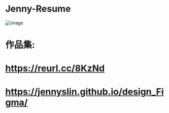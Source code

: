 # Jenny-Resume

![image](https://jennyslin.github.io/Jenny-Resume/jenny-resume.jpg)

# 作品集:
# https://reurl.cc/8KzNd
# https://jennyslin.github.io/design_Figma/

